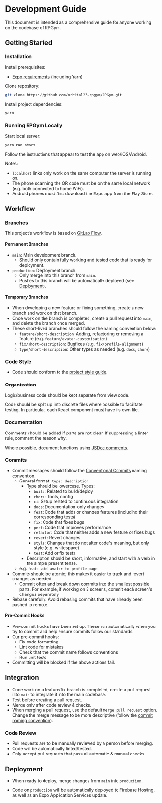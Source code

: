 # Development Guide

This document is intended as a comprehensive guide for anyone working on the codebase of RPGym.

## Getting Started

### Installation

Install prerequisites:

- [Expo requirements](https://docs.expo.dev/get-started/installation/#requirements) (including Yarn)

Clone repository:

```sh
git clone https://github.com/orbital23-rpgym/RPGym.git
```

Install project dependencies:

```sh
yarn
```

### Running RPGym Locally

Start local server:

```sh
yarn run start
```

Follow the instructions that appear to test the app on web/iOS/Android.

Notes:

- `localhost` links only work on the same computer the server is running on.
- The phone scanning the QR code must be on the same local network (e.g. both connected to home WiFi).
- Android phones must first download the Expo app from the Play Store.

## Workflow

### Branches

This project's workflow is based on [GitLab Flow](https://docs.gitlab.com/ee/topics/gitlab_flow.html#production-branch-with-gitlab-flow).

#### Permanent Branches

- `main`: Main development branch.
  - Should only contain fully working and tested code that is ready for deployment.
- `production`: Deployment branch.
  - Only merge into this branch from `main`.
  - Pushes to this branch will be automatically deployed (see [Deployment](#deployment)).

#### Temporary Branches

- When developing a new feature or fixing something, create a new branch and work on that branch.
- Once work on the branch is completed, create a pull request into `main`, and delete the branch once merged.
- These short-lived branches should follow the naming convention below:
  - `feature/short-description`: Adding, refactoring or removing a feature (e.g. `feature/avatar-customisation`)
  - `fix/short-description`: Bugfixes (e.g. `fix/profile-alignment`)
  - `type/short-description`: Other types as needed (e.g. `docs`, `chore`)

### Code Style

- Code should conform to the [project style guide](/docs/style.md).

### Organization

Logic/business code should be kept separate from view code.

Code should be split up into discrete files where possible to facilitate testing. In particular, each React component must have its own file.

### Documentation

Comments should be added if parts are not clear. If suppressing a linter rule, comment the reason why.

Where possible, document functions using [JSDoc comments](https://jsdoc.app/about-getting-started.html#adding-documentation-comments-to-your-code).

### Commits

- Commit messages should follow the [Conventional Commits](https://www.conventionalcommits.org/en/v1.0.0/#summary) naming convention.
  - General format: `type: description`
    - Type should be lowercase. Types:
      - `build`: Related to build/deploy
      - `chore`: Tools, config
      - `ci`: Setup related to continuous integration
      - `docs`: Documentation-only changes
      - `feat`: Code that adds or changes features (including their corresponding tests)
      - `fix`: Code that fixes bugs
      - `perf`: Code that improves performance
      - `refactor`: Code that neither adds a new feature or fixes bugs
      - `revert`: Revert changes
      - `style`: Changes that do not alter code's meaning, but only style (e.g. whitespace)
      - `test`: Add or fix tests
    - Description should be short, informative, and start with a verb in the simple present tense.
  - e.g. `feat: add avatar to profile page`
- Commits should be atomic; this makes it easier to track and revert changes as needed.
  - Commit often and break down commits into the smallest possible parts. For example, if working on 2 screens, commit each screen's changes separately.
- Rebase carefully. Avoid rebasing commits that have already been pushed to remote.

#### Pre-Commit Hooks

- Pre-commit hooks have been set up. These run automatically when you try to commit and help ensure commits follow our standards.
- Our pre-commit hooks:
  - Fix code formatting
  - Lint code for mistakes
  - Check that the commit name follows conventions
  - Run unit tests
- Committing will be blocked if the above actions fail.

## Integration

- Once work on a feature/fix branch is completed, create a pull request into `main` to integrate it into the main codebase.
- Test before creating a pull request.
- Merge only after code review & checks.
- When merging a pull request, use the default `Merge pull request` option. Change the merge message to be more descriptive (follow the [commit naming convention](#commits)).

### Code Review

- Pull requests are to be manually reviewed by a person before merging.
- Code will be automatically linted/tested.
- Only accept pull requests that pass all automatic & manual checks.

## Deployment

- When ready to deploy, merge changes from `main` into `production`.

- Code on `production` will be automatically deployed to Firebase Hosting, as well as an Expo Application Services update.
